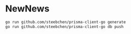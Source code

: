 # NewNews

```bash
go run github.com/steebchen/prisma-client-go generate
go run github.com/steebchen/prisma-client-go db push

```
